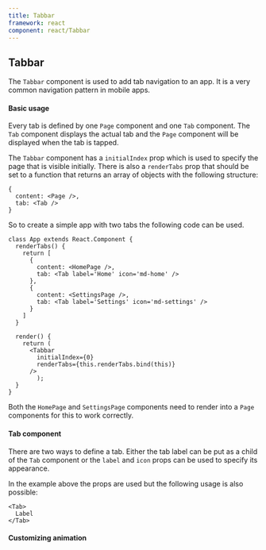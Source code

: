 ```yaml
---
title: Tabbar
framework: react
component: react/Tabbar
---
```


## Tabbar

The `Tabbar` component is used to add tab navigation to an app. It is a very common navigation pattern in mobile apps.

#### Basic usage

Every tab is defined by one `Page` component and one `Tab` component. The `Tab` component displays the actual tab and the `Page` component will be displayed when the tab is tapped.

The `Tabbar` component has a `initialIndex` prop which is used to specify the page that is visible initially. There is also a `renderTabs` prop that should be set to a function that returns an array of objects with the following structure:

```
{
  content: <Page />,
  tab: <Tab />
}
```

So to create a simple app with two tabs the following code can be used.

```
class App extends React.Component {
  renderTabs() {
    return [
      {
        content: <HomePage />,
        tab: <Tab label='Home' icon='md-home' />
      },
      {
        content: <SettingsPage />,
        tab: <Tab label='Settings' icon='md-settings' />
      }
    ]
  }

  render() {
    return (
      <Tabbar
        initialIndex={0}
        renderTabs={this.renderTabs.bind(this)}
      />
		);
  }
}
```

Both the `HomePage` and `SettingsPage` components need to render into a `Page` components for this to work correctly.

#### Tab component

There are two ways to define a tab. Either the tab label can be put as a child of the `Tab` component or the `label` and `icon` props can be used to specify its appearance.

In the example above the props are used but the following usage is also possible:

```
<Tab>
  Label
</Tab>
```

#### Customizing animation
